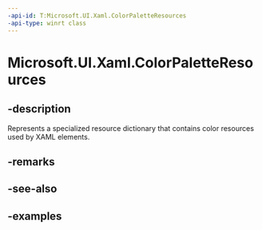 ```yaml
---
-api-id: T:Microsoft.UI.Xaml.ColorPaletteResources
-api-type: winrt class
---
```


<!-- Class syntax.
public class ColorPaletteResources : ResourceDictionary, ResourceDictionary
-->

# Microsoft.UI.Xaml.ColorPaletteResources

## -description

Represents a specialized resource dictionary that contains color resources used by XAML elements.

## -remarks

## -see-also

## -examples

